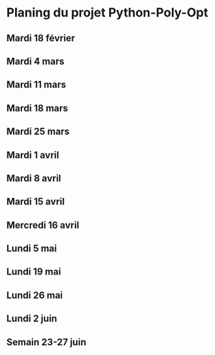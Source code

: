 # Planing du projet Python-Poly-Opt

## Mardi 18 février

## Mardi 4 mars

## Mardi 11 mars

## Mardi 18 mars

## Mardi 25 mars

## Mardi 1 avril

## Mardi 8 avril

## Mardi 15 avril

## Mercredi 16 avril

## Lundi 5 mai

## Lundi 19 mai

## Lundi 26 mai

## Lundi 2 juin


## Semain 23-27 juin


